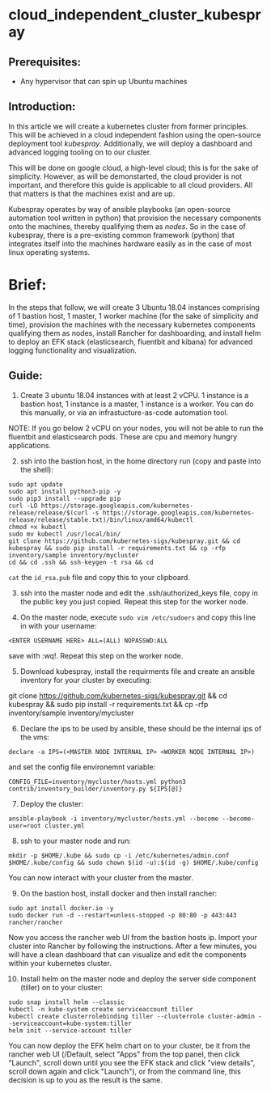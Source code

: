 # cloud_independent_cluster_kubespray

## Prerequisites:

- Any hypervisor that can spin up Ubuntu machines

## Introduction:

In this article we will create a kubernetes cluster from former principles. This will be achieved in a cloud independent fashion using the open-source deployment tool *kubespray*. Additionally, we will deploy a dashboard and advanced logging tooling on to our cluster.

This will be done on google cloud, a high-level cloud; this is for the sake of simplicity. However, as will be demonstarted, the cloud provider is not important, and therefore this guide is applicable to all cloud providers. All that matters is that the machines exist and are up.

Kubespray operates by way of ansible playbooks (an open-source automation tool written in python) that provision the necessary components onto the machines, thereby qualifying them as *nodes*. So in the case of kubespray, there is a pre-existing common framework (python) that integrates itself into the machines hardware easily as in the case of most linux operating systems.

# Brief:

In the steps that follow, we will create 3 Ubuntu 18.04 instances comprising of 1 bastion host, 1 master, 1 worker machine (for the sake of simplicity and time), provision the machines with the necessary kubernetes components qualifying them as nodes, install Rancher for dashboarding, and install helm to deploy an  EFK stack (elasticsearch, fluentbit and kibana) for advanced logging functionality and visualization.

## Guide:

1. Create 3 ubuntu 18.04 instances with at least 2 vCPU. 1 instance is a bastion host, 1 instance is a master, 1 instance is a worker. You can do this manually, or via an infrastucture-as-code automation tool.

NOTE: If you go below 2 vCPU on your nodes, you will not be able to run the fluentbit and elasticsearch pods. These are cpu and memory hungry applications.

2. ssh into the bastion host, in the home directory run (copy and paste into the shell):

```
sudo apt update
sudo apt install python3-pip -y
sudo pip3 install --upgrade pip
curl -LO https://storage.googleapis.com/kubernetes-release/release/$(curl -s https://storage.googleapis.com/kubernetes-release/release/stable.txt)/bin/linux/amd64/kubectl
chmod +x kubectl
sudo mv kubectl /usr/local/bin/
git clone https://github.com/kubernetes-sigs/kubespray.git && cd kubespray && sudo pip install -r requirements.txt && cp -rfp inventory/sample inventory/mycluster
cd && cd .ssh && ssh-keygen -t rsa && cd
```

`cat` the `id_rsa.pub` file and copy this to your clipboard.

3. ssh into the master node and edit the .ssh/authorized_keys file, copy in the public key you just copied. Repeat this step for the worker node.

4. On the master node, execute `sudo vim /etc/sudoers` and copy this line in with your username:

`<ENTER USERNAME HERE> ALL=(ALL) NOPASSWD:ALL`

save with :wq!. Repeat this step on the worker node.

5. Download kubespray, install the requirments file and create an ansible inventory for your cluster by executing:

git clone https://github.com/kubernetes-sigs/kubespray.git && cd kubespray && sudo pip install -r requirements.txt && cp -rfp inventory/sample inventory/mycluster

6. Declare the ips to be used by ansible, these should be the internal ips of the vms:

`declare -a IPS=(<MASTER NODE INTERNAL IP> <WORKER NODE INTERNAL IP>)`

and set the config file environemnt variable:

`CONFIG_FILE=inventory/mycluster/hosts.yml python3 contrib/inventory_builder/inventory.py ${IPS[@]}`

7. Deploy the cluster:

`ansible-playbook -i inventory/mycluster/hosts.yml --become --become-user=root cluster.yml`

8. ssh to your master node and run:

`mkdir -p $HOME/.kube && sudo cp -i /etc/kubernetes/admin.conf $HOME/.kube/config && sudo chown $(id -u):$(id -g) $HOME/.kube/config`

You can now interact with your cluster from the master.

9. On the bastion host, install docker and then install rancher:

```
sudo apt install docker.io -y
sudo docker run -d --restart=unless-stopped -p 80:80 -p 443:443 rancher/rancher
```

Now you access the rancher web UI from the bastion hosts ip. Import your cluster into Rancher by following the instructions. After a few minutes, you will have a clean dashboard that can visualize and edit the components within your kubernetes cluster.

10. Install helm on the master node and deploy the server side component (tiller) on to your cluster:

```
sudo snap install helm --classic
kubectl -n kube-system create serviceaccount tiller
kubectl create clusterrolebinding tiller --clusterrole cluster-admin --serviceaccount=kube-system:tiller
helm init --service-account tiller
```

You can now deploy the EFK helm chart on to your cluster, be it from the rancher web UI (<cluster name>/Default, select "Apps" from the top panel, then click "Launch", scroll down until you see the EFK stack and click "view details", scroll down again and click "Launch"), or from the command line, this decision is up to you as the result is the same.
